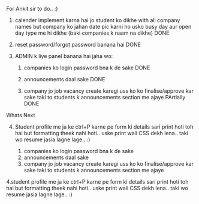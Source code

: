 For Ankit sir to do.. :)

1. calender implement karna hai jo student ko dikhe with all company names
but company ko jahan date pic karni ho usko busy day aur open day type me hi dikhe (baki companies k naam na dikhe)
DONE


2. reset password/forgot  password banana hai
DONE


3. ADMIN k liye panel banana hai jaha wo:
      1. companies ko login password bna k de sake		DONE

      2. announcements daal sake		DONE

      3. company jo job vacancy create karegi uss ko ko finalise/approve kar sake taki to students k announcements section me ajaye  PArtially DONE



Whats Next

4. Student profile me ja ke ctrl+P karne pe form ki details sari print hoti toh hai but formatting theek nahi hoti.. uske  print wali CSS dekh lena.. taki wo resume jasia lagne lage.. :)




      1. companies ko login password bna k de sake
      2. announcements daal sake
      3. company jo job vacancy create karegi uss ko ko finalise/approve kar sake taki to students k announcements section me ajaye


4.student profile me ja ke ctrl+P karne pe form ki details sari print hoti toh hai but formatting theek nahi hoti.. uske  print wali CSS dekh lena.. taki wo resume jasia lagne lage.. :)
